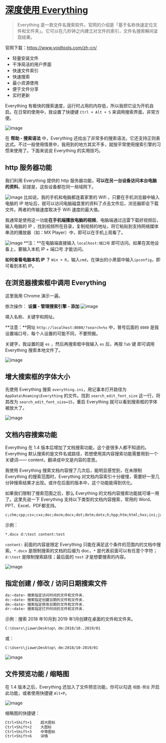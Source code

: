 # [深度使用 Everything](https://blog.iljw.me/2019/01/everything.html)

> Everything 是一款文件名搜索软件。官网的介绍是「基于名称快速定位文件和文件夹」。它可以在几秒钟之内建立对文件的索引，文件名搜索瞬间呈现结果。

官网下载：https://www.voidtools.com/zh-cn/

- 轻量安装文件
- 干净简洁的用户界面
- 快速文件索引
- 快速搜索
- 最小资源使用
- 便于文件分享
- 实时更新

Everything 有极快的搜索速度，运行时占用的内存低，所以我把它设为开机自启。在日常的使用中，我设置了快捷键 `Ctrl + Alt + S` 来调用搜索界面，非常方便。

![image](../../../_ImageAssets/006aVK2sgy1fyvq5u80qgj30hs0a4wg1.jpg)

在 **帮助 - 搜索语法** 中，Everything 还给出了非常多的搜索语法，它还支持正则表达式。不过一般使用情景中，我用到的地方其实不多，就按平常使用搜索引擎的习惯来使用了。下面来说说 Everything 的实用技巧。

## http 服务器功能

我们利用 Everything 提供的 http 服务器功能，**可以在另一台设备访问本台电脑的资料**。前提是，这些设备都在同一局域网下。

![image](../../../_ImageAssets/006aVK2sgy1fyvq66oxkij30gz0aiabd.jpg)
比如说，我的手机和电脑都连着家里的 Wifi ，只要在手机浏览器中输入电脑的 IP 地址后，就可以访问电脑磁盘里的资料了点击文件后，浏览器即会下载文件。两者的传输速度取决于 Wifi 速度的最大值。

我通常是使用这一功能**在手机端播放电脑的视频**，电脑端通过迅雷下载好视频后，输入电脑的 IP ，找到视频所在目录，复制视频的地址，将它粘贴到支持网络媒体串流的播放器（如：MX Player）中，即可以在手机上观看了。

![image](../../../_ImageAssets/006aVK2sgy1fyvq6losj3j30dc0cbmzf.jpg)
**注：**在电脑端直接输入 `localhost:端口号` 即可访问。如果在其他设备上，要输入本机 IP + 端口号 才能访问。

**如何查看电脑本机 IP ？**
`Win + R`，输入`cmd`，在弹出的小黑窗中输入`ipconfig`，即可看到本机 IP。

## 在浏览器搜索框中调用 Everything

这里我用 Chrome 演示一遍。

依次操作： **设置 - 管理搜索引擎 - 添加**
![image](../../../_ImageAssets/006aVK2sgy1fyvq6wwtq7j30hs0a3t9m.jpg)

填入名称、关键字和网址。

**注意：**网址 `http://localhost:8080/?search=%s` 中，冒号后面的 `8080` 是我设置端口号，每个人设置的可能不同，不要照搬。

关键字，我设置的是 `es` ，然后再搜索框中我输入 `es` 后，再按 `Tab` 键 即可调用 Everything 搜索本地文件了。

![image](../../../_ImageAssets/006aVK2sgy1fyvq7ey6srj307o00lwee.jpg)

## 增大搜索框的字体大小

先使用 Everything 搜索 `everything.ini`，用记事本打开路径为 `AppData\Roaming\Everything` 的文件。找到 `search_edit_font_size` 这一行，将其改为 `search_edit_font_size=15`，重启 Everything 就可以看到搜索框的字体被放大了。

![image](../../../_ImageAssets/006aVK2sly1g0ov5dib23j30m60ecwf5.jpg)

## 文档内容搜索功能

Everything 在 1.4 版本后增加了文档搜索功能，这个是很多人都不知道的。Everything 默认搜索的是文件名或路径，若想使用其内容搜索功能需要用到一个关键词—— content，翻译成中文是内容的意思。

我使用 Everything 搜索文档内容搜了几次后，能明显感觉到，在未限制 Everything 的搜索范围时，Everything 对文档内容索引十分缓慢，需要好一至几分钟搜索结果才出现。或许在后面的版本中，这个功能能得到优化。

如果我们限制了搜索范围之后，那么 Everything 的文档内容搜索功能就可堪一用了。这里先说一下 Everything 支持以下类型的文档内容搜索，常用的 Word、PPT、Excel、PDF都支持。

```html
c;chm;cpp;csv;cxx;doc;docm;docx;dot;dotm;dotx;h;hpp;htm;html;hxx;ini;java;lua;mht;mhtml;odt;pdf;potx;potm;ppam;ppsm;ppsx;pps;ppt;pptm;pptx;rtf;sldm;sldx;thmx;txt;vsd;wpd;wps;wri;xlam;xls;xlsb;xlsm;xlsx;xltm;xltx;xml
```

示例：

```html
*.docx d:\test content:test
```

`content:` 前面的内容是限定 Everything 只能在满足这个条件的范围内的文档中搜索。`*.docx` 是限制搜索的文档的后缀为 doc，`*` 是代表前面可以有任意个字符；`d:\test` 是限制搜索路径；最后面的 `test` 才是想要搜索的内容。

![image](../../../_ImageAssets/006aVK2sgy1g0ox2go7rbj30nk0f475d.jpg)

## 指定创建 / 修改 / 访问日期搜索文件

```python
da:<date> 搜索指定访问时间的文件和文件夹.
dc:<date> 搜索指定创建日期的文件和文件夹.
dm:<date> 搜索指定修改日期的文件和文件夹.
dr:<date> 搜索指定打开时间的文件和文件夹.
```

示例：搜索 2018 年10月到 2019 年1月创建在桌面的文件和文件夹。

```html
C:\Users\jiawe\Desktop\ dm:2018/10..2019/01
```

或：

```html
C:\Users\jiawe\Desktop\ dm:2018/10-2019/01
```

![image](../../../_ImageAssets/006aVK2sgy1g0oxturxbxj30lc0f9wgo.jpg)

## 文件预览功能 / 缩略图

在 1.4 版本之后，Everything 还加入了文件预览功能，你可以勾选 `视图-预览` 开启此功能，或者使用快捷键 `Alt+P`。

![image](../../../_ImageAssets/006aVK2sly1g0q0yuod46j30pz0dp0wq.jpg)

缩略图的快捷键：

```html
Ctrl+Shift+1    超大图标
Ctrl+Shift+2    大图标
Ctrl+Shift+3    中等图标
Ctrl+Shift+6    详情
```